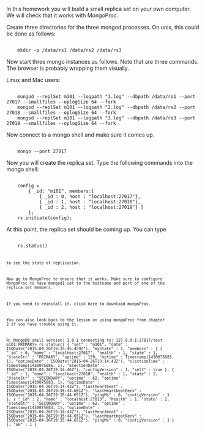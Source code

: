 In this homework you will build a small replica set on your own computer. We will check that it works with MongoProc.

Create three directories for the three mongod processes. On unix, this could be done as follows:

<code>
    mkdir -p /data/rs1 /data/rs2 /data/rs3
</code>

Now start three mongo instances as follows. Note that are three commands. The browser is probably wrapping them visually.

Linux and Mac users:

<code>
    mongod --replSet m101 --logpath "1.log" --dbpath /data/rs1 --port 27017 --smallfiles --oplogSize 64 --fork
    mongod --replSet m101 --logpath "2.log" --dbpath /data/rs2 --port 27018 --smallfiles --oplogSize 64 --fork
    mongod --replSet m101 --logpath "3.log" --dbpath /data/rs3 --port 27019 --smallfiles --oplogSize 64 --fork
</code>

Now connect to a mongo shell and make sure it comes up.

<code>
    mongo --port 27017
</code>

Now you will create the replica set. Type the following commands into the mongo shell:

<code>
    config = 
        { _id: "m101", members:[
            { _id : 0, host : "localhost:27017"},
            { _id : 1, host : "localhost:27018"},
            { _id : 2, host : "localhost:27019"} ]
        };
    rs.initiate(config);
</code>

At this point, the replica set should be coming up. You can type

<code>
    rs.status()
<code>

to see the state of replication.

Now go to MongoProc to ensure that it works. Make sure to configure MongoProc to have mongod1 set to the hostname and port of one of the replica set members.

If you need to reinstall it, click here to download mongoProc.

You can also look back to the lesson on using mongoProc from chapter 2 if you have trouble using it.

R:
    MongoDB shell version: 3.0.1
    connecting to: 127.0.0.1:27017/test
    m101:PRIMARY> rs.status()
    {
            "set" : "m101",
            "date" : ISODate("2015-04-26T19:15:45.459Z"),
            "myState" : 1,
            "members" : [
                    {
                            "_id" : 0,
                            "name" : "localhost:27017",
                            "health" : 1,
                            "state" : 1,
                            "stateStr" : "PRIMARY",
                            "uptime" : 139,
                            "optime" : Timestamp(1430075683, 1),
                            "optimeDate" : ISODate("2015-04-26T19:14:43Z"),
                            "electionTime" : Timestamp(1430075686, 1),
                            "electionDate" : ISODate("2015-04-26T19:14:46Z"),
                            "configVersion" : 1,
                            "self" : true
                    },
                    {
                            "_id" : 1,
                            "name" : "localhost:27018",
                            "health" : 1,
                            "state" : 2,
                            "stateStr" : "SECONDARY",
                            "uptime" : 62,
                            "optime" : Timestamp(1430075683, 1),
                            "optimeDate" : ISODate("2015-04-26T19:14:43Z"),
                            "lastHeartbeat" : ISODate("2015-04-26T19:15:44.651Z"),
                            "lastHeartbeatRecv" : ISODate("2015-04-26T19:15:44.651Z"),
                            "pingMs" : 0,
                            "configVersion" : 1
                    },
                    {
                            "_id" : 2,
                            "name" : "localhost:27019",
                            "health" : 1,
                            "state" : 2,
                            "stateStr" : "SECONDARY",
                            "uptime" : 62,
                            "optime" : Timestamp(1430075683, 1),
                            "optimeDate" : ISODate("2015-04-26T19:14:43Z"),
                            "lastHeartbeat" : ISODate("2015-04-26T19:15:44.651Z"),
                            "lastHeartbeatRecv" : ISODate("2015-04-26T19:15:44.651Z"),
                            "pingMs" : 0,
                            "configVersion" : 1
                    }
            ],
            "ok" : 1
    }

